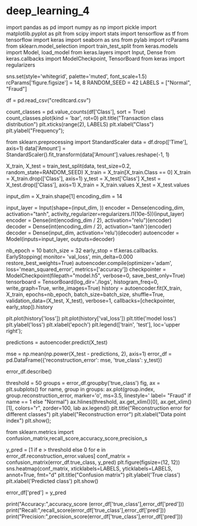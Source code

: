# deep_learning_4



import pandas as pd
import numpy as np
import pickle
import matplotlib.pyplot as plt
from scipy import stats
import tensorflow as tf
from tensorflow import keras
import seaborn as sns
from pylab import rcParams
from sklearn.model_selection import train_test_split
from keras.models import Model, load_model
from keras.layers import Input, Dense
from keras.callbacks import ModelCheckpoint, TensorBoard
from keras import regularizers



sns.set(style='whitegrid', palette='muted', font_scale=1.5)
rcParams['figure.figsize'] = 14, 8
RANDOM_SEED = 42
LABELS = ["Normal", "Fraud"]



df = pd.read_csv("creditcard.csv")




count_classes = pd.value_counts(df['Class'], sort = True)
count_classes.plot(kind = 'bar', rot=0)
plt.title("Transaction class distribution")
plt.xticks(range(2), LABELS)
plt.xlabel("Class")
plt.ylabel("Frequency");



from sklearn.preprocessing import StandardScaler
data = df.drop(['Time'], axis=1)
data['Amount'] = StandardScaler().fit_transform(data['Amount'].values.reshape(-1, 1)



X_train, X_test = train_test_split(data, test_size=0.2, random_state=RANDOM_SEED)
X_train = X_train[X_train.Class == 0]
X_train = X_train.drop(['Class'], axis=1)
y_test = X_test['Class']
X_test = X_test.drop(['Class'], axis=1)
X_train = X_train.values
X_test = X_test.values


input_dim = X_train.shape[1]
encoding_dim = 14


input_layer = Input(shape=(input_dim, ))
encoder = Dense(encoding_dim, activation="tanh",
 activity_regularizer=regularizers.l1(10e-5))(input_layer)
encoder = Dense(int(encoding_dim / 2), activation="relu")(encoder)
decoder = Dense(int(encoding_dim / 2), activation='tanh')(encoder)
decoder = Dense(input_dim, activation='relu')(decoder)
autoencoder = Model(inputs=input_layer, outputs=decoder)




nb_epoch = 10
batch_size = 32
early_stop = tf.keras.callbacks. EarlyStopping( monitor= 'val_loss', min_delta=0.000
 restore_best_weights=True)
autoencoder.compile(optimizer='adam',
 loss='mean_squared_error',
 metrics=['accuracy'])
checkpointer = ModelCheckpoint(filepath="model.h5",
 verbose=0,
save_best_only=True)
tensorboard = TensorBoard(log_dir='./logs',
 histogram_freq=0,
write_graph=True,
write_images=True)
history = autoencoder.fit(X_train, X_train,
 epochs=nb_epoch,
 batch_size=batch_size,
shuffle=True,
validation_data=(X_test, X_test),
 verbose=1,
 callbacks=[checkpointer, early_stop]).history




 plt.plot(history['loss'])
plt.plot(history['val_loss'])
plt.title('model loss')
plt.ylabel('loss')
plt.xlabel('epoch')
plt.legend(['train', 'test'], loc='upper right');




predictions = autoencoder.predict(X_test)


mse = np.mean(np.power(X_test - predictions, 2), axis=1)
error_df = pd.DataFrame({'reconstruction_error': mse,
 'true_class': y_test})



 error_df.describe()



 threshold = 50
groups = error_df.groupby('true_class')
fig, ax = plt.subplots()
for name, group in groups:
 ax.plot(group.index, group.reconstruction_error, marker='o', ms=3.5, linestyle='
 label= "Fraud" if name == 1 else "Normal")
ax.hlines(threshold, ax.get_xlim()[0], ax.get_xlim()[1], colors="r", zorder=100, lab
ax.legend()
plt.title("Reconstruction error for different classes")
plt.ylabel("Reconstruction error")
plt.xlabel("Data point index")
plt.show();




from sklearn.metrics import confusion_matrix,recall_score,accuracy_score,precision_s



y_pred = [1 if e > threshold else 0 for e in error_df.reconstruction_error.values]
conf_matrix = confusion_matrix(error_df.true_class, y_pred)
plt.figure(figsize=(12, 12))
sns.heatmap(conf_matrix, xticklabels=LABELS, yticklabels=LABELS, annot=True, fmt="d"
plt.title("Confusion matrix")
plt.ylabel('True class')
plt.xlabel('Predicted class')
plt.show()





error_df['pred'] = y_pred




print("Accuracy:",accuracy_score (error_df['true_class'],error_df['pred']))
print("Recall:",recall_score(error_df['true_class'],error_df['pred']))
print("Precision:",precision_score(error_df['true_class'],error_df['pred']))



